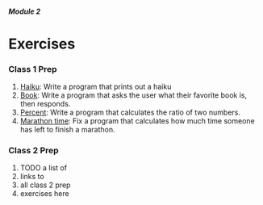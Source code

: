 ##### Module 2

# Exercises

### Class 1 Prep
1. [Haiku](./haiku): Write a program that prints out a haiku
2. [Book](./book): Write a program that asks the user what their favorite book is, then responds.
2. [Percent](./percent): Write a program that calculates the ratio of two numbers.
3. [Marathon time](./pemdas): Fix a program that calculates how much time someone has left to finish a marathon.

### Class 2 Prep
1. TODO a list of
2. links to 
2. all class 2 prep 
3. exercises here
